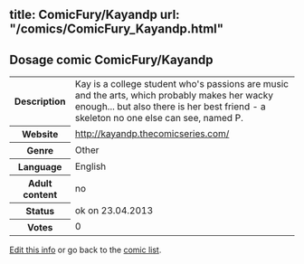 title: ComicFury/Kayandp
url: "/comics/ComicFury_Kayandp.html"
---
Dosage comic ComicFury/Kayandp
-----------------------------------------

<p id="msg"></p>
<script type="text/javascript">
if (window.location.search === '?edit_info_mail=sent_ok') {
  var elem = document.getElementById("msg");
  elem.innerHTML = 'Edited information sucessfully sent.';
  elem.className = 'ok';
}
</script>
<table class="comicinfo">
<tr>
<th>Description</th><td>Kay is a college student who's passions are music and the arts, which probably makes her wacky enough... but also there is her best friend - a skeleton no one else can see, named P.</td>
</tr>
<tr>
<th>Website</th><td><a href="http://kayandp.thecomicseries.com/">http://kayandp.thecomicseries.com/</a></td>
</tr>
<tr>
<th>Genre</th><td>Other</td>
</tr>
<tr>
<th>Language</th><td>English</td>
</tr>
<tr>
<th>Adult content</th><td>no</td>
</tr>
<tr>
<th>Status</th><td>ok on 23.04.2013</td>
</tr>
<tr>
<th>Votes</th><td>0</td>
</tr>
</table>

[Edit this info](ComicFury_Kayandp_edit.html) or go back to the [comic list](../comic-index.html).
